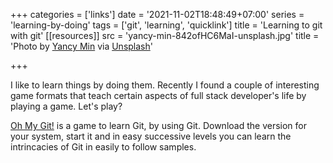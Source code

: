 +++
categories = ['links']
date = '2021-11-02T18:48:49+07:00'
series = 'learning-by-doing'
tags = ['git', 'learning', 'quicklink']
title = 'Learning to git with git'
[[resources]]
src = 'yancy-min-842ofHC6MaI-unsplash.jpg'
title = 'Photo by [Yancy Min](https://unsplash.com/@yancymin) via [Unsplash](https://unsplash.com/)'


+++

I like to learn things by doing them. Recently I found a couple of interesting game formats that teach certain aspects of full stack developer's life by playing a game. Let's play?

[Oh My Git!](https://github.com/git-learning-game/oh-my-git) is a game to learn Git, by using Git. Download the version for your system, start it and in easy successive levels you can learn the intrincacies of Git in easily to follow samples.
